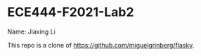 # ECE444-F2021-Lab2
Name: Jiaxing Li

This repo is a clone of https://github.com/miguelgrinberg/flasky.
